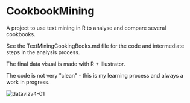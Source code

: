 # CookbookMining

A project to use text mining in R to analyse and compare several cookbooks.

See the TextMiningCookingBooks.md file for the code and intermediate steps in the analysis process.

The final data visual is made with R + Illustrator. 

The code is not very "clean" - this is my learning process and always a work in progress. 

![datavizv4-01](https://user-images.githubusercontent.com/22810662/45933189-cdd76f80-bf7f-11e8-83c6-b8baf0403aa2.png)
